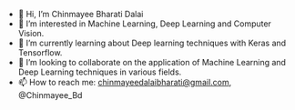 - 👋 Hi, I’m Chinmayee Bharati Dalai
- 👀 I’m interested in Machine Learning, Deep Learning and Computer Vision.
- 🌱 I’m currently learning about Deep learning techniques with Keras and Tensorflow.
- 💞️ I’m looking to collaborate on the application of Machine Learning and Deep Learning techniques in various fields.
- 📫 How to reach me: chinmayeedalaibharati@gmail.com, @Chinmayee_Bd


<!---
chinmayeeb96/chinmayeeb96 is a ✨ special ✨ repository because its `README.md` (this file) appears on your GitHub profile.
You can click the Preview link to take a look at your changes.
--->
